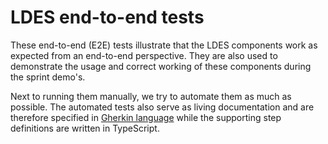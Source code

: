 # LDES end-to-end tests
These end-to-end (E2E) tests illustrate that the LDES components work as expected from an end-to-end perspective. They are also used to demonstrate the usage and correct working of these components during the sprint demo's.

Next to running them manually, we try to automate them as much as possible. The automated tests also serve as living documentation and are therefore specified in [Gherkin language](https://cucumber.io/docs/gherkin/) while the supporting step definitions are written in TypeScript.
